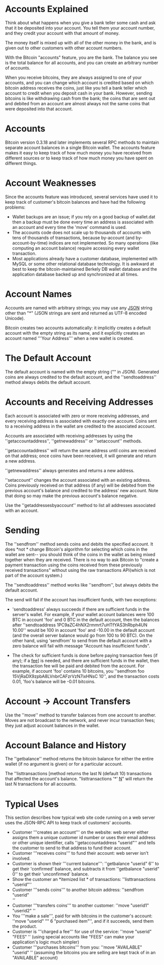 # Accounts Explained

Think about what happens when you give a bank teller some cash and ask that it be deposited into your account. You tell them your account number, and they credit your account with that amount of money.

The money itself is mixed up with all of the other money in the bank, and is given out to other customers with other account numbers.

With the Bitcoin "accounts" feature, you are the bank. The balance you see is the total balance for all accounts, and you can create an arbitrary number of accounts.

When you receive bitcoins, they are always assigned to one of your accounts, and you can change which account is credited based on which bitcoin address receives the coins, just like you tell a bank teller which account to credit when you deposit cash in your bank. However, sending bitcoins is like withdrawing cash from the bank; the coins that are sent out and debited from an account are almost always not the same coins that were deposited into that account.

# Accounts

Bitcoin version 0.3.18 and later implements several RPC methods to maintain separate account balances in a single Bitcoin wallet.  The accounts feature makes it easy to keep track of how much money you have received from different sources or to keep track of how much money you have spent on different things.

# Account Weaknesses

Since the accounts feature was introduced, several services have used it to keep track of customer's bitcoin balances and have had the following problems:

* Wallet backups are an issue; if you rely on a good backup of wallet.dat then a backup must be done every time an address is associated with an account and every time the 'move' command is used.
* The accounts code does not scale up to thousands of accounts with tens of thousands of transactions, because by-account (and by-account-by-time) indices are not implemented. So many operations (like computing an account balance) require accessing every wallet transaction.
* Most applications already have a customer database, implemented with MySQL or some other relational database technology. It is awkward at best to keep the bitcoin-maintained Berkely DB wallet database and the application database backed up and synchronized at all times.

# Account Names

Accounts are named with arbitrary strings; you may use any [JSON](http://www.json.org/) string other than "*" (JSON strings are sent and returned as UTF-8 encoded Unicode).

Bitcoin creates two accounts automatically:  it implicitly creates a default account with the empty string as its name, and it explicitly creates an account named '''Your Address''' when a new wallet is created.

# The Default Account

The default account is named with the empty string ("" in JSON).  Generated coins are always credited to the default account, and the ''sendtoaddress'' method always debits the default account.

# Accounts and Receiving Addresses

Each account is associated with zero or more receiving addresses, and every receiving address is associated with exactly one account.  Coins sent to a receiving address in the wallet are credited to the associated account.

Accounts are associated with receiving addresses by using the ''getaccountaddress'', ''getnewaddress'' or ''setaccount'' methods.

''getaccountaddress'' will return the same address until coins are received on that address; once coins have been received, it will generate and return a new address.

''getnewaddress'' always generates and returns a new address.

''setaccount'' changes the account associated with an existing address.  Coins previously received on that address (if any) will be debited from the previous account's balance and credited to the address' new account.  Note that doing so may make the previous account's balance negative.

Use the ''getaddressesbyaccount'' method to list all addresses associated with an account.

# Sending

The ''sendfrom'' method sends coins and debits the specified account.  It does     *not    * change Bitcoin's algorithm for selecting which coins in the wallet are sent-- you should think of the coins in the wallet as being mixed together when they are received.  There is no way to ask Bitcoin to "create a payment transaction using the coins received from these previously received transactions" without using the raw transactions API(which is not part of the account system.)

The ''sendtoaddress'' method works like ''sendfrom'', but always debits the default account.

The send will fail if the account has insufficient funds, with two exceptions:

  - 'sendtoaddress' always succeeds if there are sufficient funds in the
    server's wallet.  For example, if your wallet account balances were 100 BTC in account
    'foo' and 0 BTC in the default account, then the balances after ''sendtoaddress
    1PC9aZC4hNX2rmmrt7uHTfYAS3hRbph4UN 10.00'' would be 100 in account 'foo' and -10.00 in
    the default account (and the overall server balance would go from 100 to 90 BTC).  On
    the other hand, using 'sendfrom' to send from the default account with a zero balance
    will fail with message "Account has insufficient funds".

  - The check for sufficient funds is done before paying transaction fees (if any); if a
    [fee]([transaction)] is needed, and there are sufficient funds in the wallet, then the
    transaction fee will be paid and debited from the account.  For example, if account
    'foo' contains 10 bitcoins, you ''sendfrom foo 15VjRaDX9zpbA8LVnbrCAFzrVzN7ixHNsC 10'',
    and the transaction costs 0.01, 'foo's balance will be -0.01 bitcoins.

# Account -> Account Transfers

Use the ''move'' method to transfer balances from one account to another. Moves are not broadcast to the network, and never incur transaction fees; they just adjust account balances in the wallet.

# Account Balance and History

The ''getbalance'' method returns the bitcoin balance for either the entire wallet (if no argument is given) or for a particular account.

The ''listtransactions <account> [method returns the last N (default 10) transactions that affected the account's balance.  "listtransactions '*' [N](N]'')" will return the last N transactions for all accounts.

# Typical Uses

This section describes how typical web site code running on a web server uses the JSON-RPC API to keep track of customers' accounts.

* Customer '''creates an account''' on the website:  web server either assigns them a unique customer id number or uses their email address or other unique identifier, calls ''getaccountaddress "userid"'' and tells the customer to send to that address to fund their account.
* Customer '''receives coins''' to fund their account: web server isn't involved.
* Customer is shown their '''current balance''':  ''getbalance "userid" 6'' to get their 'confirmed' balance, and subtracts it from ''getbalance "userid" 0'' to get their 'unconfirmed' balance.
* Show the customer an     *itemized list    * of transactions:  ''listtransactions "userid"''
* Customer '''sends coins''' to another bitcoin address: ''sendfrom "userid" <address> <amount>''
* Customer '''transfers coins''' to another customer:  ''move "userid1" "userid2" <amount>''
* You '''make a sale''', paid for with bitcoins in the customer's account:  ''move "userid" "" <amount> 6 "purchased item"'', and if it succeeds, send them the product.
* Customer is '''charged a fee''' for use of the service:  ''move "userid" "FEES" <amount>''  (using special accounts like "FEES" can make your application's logic much simpler)
* Customer '''purchases bitcoins''' from you:  ''move "AVAILABLE" "userid" <amount>'' (assuming the bitcoins you are selling are kept track of in an "AVAILABLE" account)
